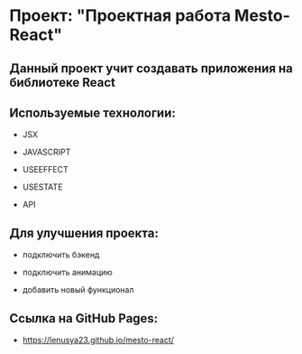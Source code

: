 # Проект: "Проектная работа Mesto-React"

## Данный проект учит создавать приложения на библиотеке React

## Используемые технологии:

- JSX

- JAVASCRIPT

- USEEFFECT

- USESTATE

- API

## Для улучшения проекта:

- подключить бэкенд

- подключить анимацию

- добавить новый функционал

## Ссылка на GitHub Pages:

- https://lenusya23.github.io/mesto-react/
